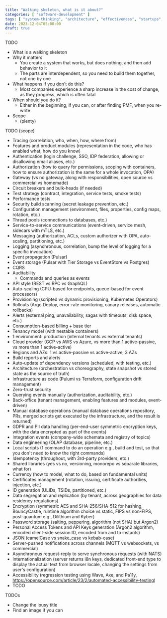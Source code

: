 ```yaml
---
title: "Walking skeleton, what is it about?"
categories: [ "software-development" ]
tags: [ "system-thinking", "architecture", "effectiveness", "startups", "platform-engineering" ]
date: 2023-12-04T05:00:00
draft: true
---
```


TODO
- What is a walking skeleton
- Why it matters
  - You create a system that works, but does nothing, and then add behavior to it
  - The parts are interdependent, so you need to build them together, not one by one
- What happens if you don't do this?
  - Most companies experience a sharp increase in the cost of change, as they progress, which is often fatal
- When should you do it?
  - Either in the beginning, if you can, or after finding PMF, when you re-write
- Scope
  - (plenty)

TODO (scope)
- Tracing (correlation, who, when, how, where from)
- Features and product modules (representation in the code, who has enabled what, how do you know)
- Authentication (login challenge, SSO, IDP federation, allowing or disallowing email aliases, etc.)
- Authorization (how to query for permissions, scoping with containers, how to ensure authorization is the same for a whole invocation, OPA)
- Gateway (vs no gateway, along with responsibilities, open source vs commercial vs homemade)
- Circuit breakers and bulk-heads (if needed)
- Test strategy (contract, integration, service tests, smoke tests)
- Performance tests
- Security build scanning (secret leakage prevention, etc.)
- Configuration management (environment, files, properties, config maps, rotation, etc.)
- Thread pools (connections to databases, etc.)
- Service-to-service communications (event-driven, service mesh, sidecars with mTLS, etc.)
- Messaging (authorization, ACLs, custom authorizer with OPA, auto-scaling, partitioning, etc.)
- Logging (asynchronous, correlation, bump the level of logging for a specific invocation)
- Event propagation (Pulsar)
- Event storage (Pulsar with Tier Storage vs EventStore vs Postgres)
- CQRS
- Auditability
  - Commands and queries as events
- API style (REST vs RPC vs GraphQL)
- Auto-scaling (CPU-based for endpoints, queue-based for event processors)
- Provisioning (scripted vs dynamic provisioning, Kubernetes Operators)
- Rollouts (Argo Deploy, error-rate monitoring, canary releases, automatic rollbacks)
- Alerts (external ping, unavailability, sagas with timeouts, disk space, etc.)
- Consumption-based billing + base tier
- Tenancy model (with nestable containers)
- 1 environment: production (internal tenants vs external tenants)
- Cloud provider (GCP vs AWS vs Azure, vs more than 1 active-passive, vs more than 1 active-active)
- Regions and AZs: 1 vs active-passive vs active-active, 3 AZs
- Build reports and alerts
- Auto-update of dependency versions (scheduled, with testing, etc.)
- Architecture (orchestration vs choreography, state snapshot vs stored state as the source of truth)
- Infrastructure as code (Pulumi vs Terraform, configuration drift management)
- Zero-trust security
- Querying events manually (authorization, auditability, etc.)
- Back-office (tenant management, enabling features and modules, event-driven)
- Manual database operations (manual database operations repository, PRs, merged scripts get executed by the infrastructure, and the result is returned)
- GDPR and PII data handling (per-end-user symmetric encryption keys, with the data encrypted as part of the events)
- Integration events (company-wide schemata and registry of topics)
- Data engineering (OLAP database, pipeline, etc.)
- Local scripts (1 command to do an operation e.g., build and test, so that you don't need to know the right commands)
- Idempotency (throughout, with 3rd-party providers, etc.)
- Shared libraries (yes vs no, versioning, monorepo vs separate libraries, what for)
- Currency (how to model, what to do, based on fundamental units)
- Certificates management (rotation, issuing, certificate authorities, injection, etc.)
- ID generation (ULIDs, TSIDs, partitioned, etc.)
- Data segregation and replication (by tenant, across geographies for data residency regulations)
- Encryption (symmetric AES and SHA-256/SHA-512 for hashing, BouncyCastle, runtime algorithm choice vs static, FIPS vs non-FIPS, post-quantum e.g., Dilithium and Kyber)
- Password storage (salting, peppering, algorithm (not SHA) but Argon2)
- Personal Access Tokens and API Keys generation (Argon2 algorithm, encoded client-side session ID, encoded from and to instants)
- JSON (camelCase vs snake_case vs kebab-case)
- Server-pushed notifications across channels (MQTT vs websockets, vs commercial)
- Asynchronous request-reply to serve synchronous requests (with NATS)
- Internationalization (server returns i8n keys, dedicated front-end type to display the actual text from browser locale, changing the settings from user's configuration)
- Accessibility (regression testing using Wave, Axe, and Pa11y, https://opensource.com/article/23/2/automated-accessibility-testing)
- TODO

TODOs
- Change the lousy title
- Find an image if you can